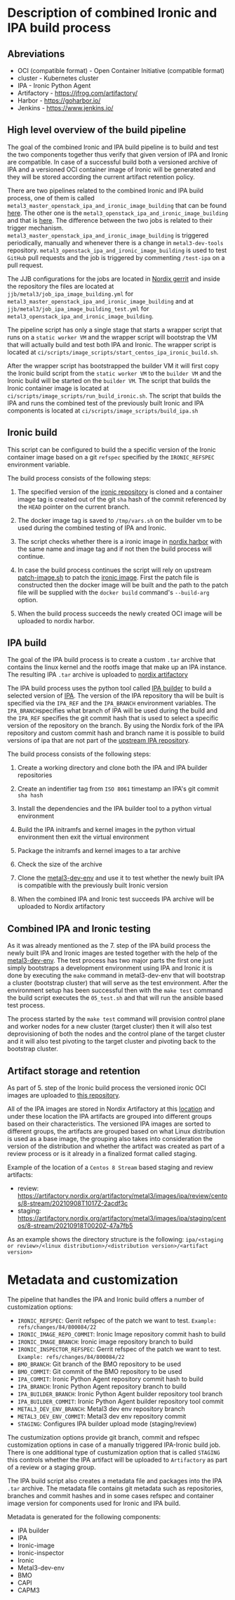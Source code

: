 # Description of combined Ironic and IPA build process

## Abreviations

- OCI (compatible format) - Open Container Initiative (compatible format)
- cluster - Kubernetes cluster
- IPA - Ironic Python Agent
- Artifactory - https://jfrog.com/artifactory/
- Harbor - https://goharbor.io/
- Jenkins - https://www.jenkins.io/

## High level overview of the build pipeline
The goal of the combined Ironic and IPA build pipeline is to build and test the two components together thus verify that given version of IPA and Ironic are
compatible. In case of a successful build both a versioned archive of IPA and a versioned OCI container image of Ironic will be generated and they will be
stored according the current artifact retention policy.

There are two pipelines related to the combined Ironic and IPA build process, one of them is called
`metal3_master_openstack_ipa_and_ironic_image_building` that can be found [here](https://jenkins.nordix.org/view/Metal3/job/metal3_master_openstack_ipa_and_ironic_image_building/).
The other one is the `metal3_openstack_ipa_and_ironic_image_building` and that is [here](https://jenkins.nordix.org/view/Metal3/job/metal3_openstack_node_image_building/).
The difference between the two jobs is related to their trigger mechanism. `metal3_master_openstack_ipa_and_ironic_image_building` is triggered periodically, manually and whenever there is
a change in `metal3-dev-tools` repository. `metal3_openstack_ipa_and_ironic_image_building` is used to test `GitHub` pull requests and the job is triggered by
commenting `/test-ipa` on a pull request.

The JJB configurations for the jobs are located in [Nordix gerrit](https://gerrit.nordix.org/infra/cicd) and inside the repository
the files are located at `jjb/metal3/job_ipa_image_building.yml` for `metal3_master_openstack_ipa_and_ironic_image_building` and at `jjb/metal3/job_ipa_image_building_test.yml` for `metal3_openstack_ipa_and_ironic_image_building`.

The pipeline script has only a single stage that starts a wrapper script that runs on a `static worker VM` and the wrapper script will
bootstrap the VM that will actually build and test both IPA and Ironic. The wrapper script is located at
`ci/scripts/image_scripts/start_centos_ipa_ironic_build.sh`.

After the wrapper script has bootstrapped the builder VM it will first copy the Ironic build script from the `static worker VM` to the `builder VM` and the
Ironic build will be started on the `builder VM`. The script that builds the Ironic container image is located at
`ci/scripts/image_scripts/run_build_ironic.sh`. The script that builds the IPA and runs the combined test of the previously built Ironic and IPA components is
located at `ci/scripts/image_scripts/build_ipa.sh`

## Ironic build

This script can be configured to build the a specific version of the Ironic container image based on a git `refspec` specified by the `IRONIC_REFSPEC` environment
variable.

The build process consists of the following steps:

1. The specified version of the [ironic repository](https://review.opendev.org/openstack/ironic) is cloned and a container image tag is created out of the
git `sha` hash of the commit referenced by the `HEAD` pointer on the current branch.

2. The docker image tag is saved to `/tmp/vars.sh` on the builder vm to be used during the combined testing of IPA and Ironic.

3. The script checks whether there is a ironic image in [nordix harbor](https://registry.nordix.org/harbor) with the same name and image tag and if not then the build process will continue.

4. In case the build process continues the script will rely on upstream [patch-image.sh](https://github.com/metal3-io/ironic-image/blob/main/patch-image.sh) to patch the [ironic image](https://github.com/metal3-io/ironic-image/blob/main/Dockerfile). First the patch file is constructed then the docker image will be built
and the path to the patch file will be supplied with the `docker build` command's `--build-arg` option.

5. When the build process succeeds the newly created OCI image will be uploaded to nordix harbor.

## IPA build
The goal of the IPA build process is to create a custom `.tar` archive that contains the linux kernel and the rootfs image that make up an IPA instance. The
resulting IPA `.tar` archive is uploaded to [nordix artifactory](https://artifactory.nordix.org/)

The IPA build process uses the python tool called [IPA builder](https://github.com/Nordix/ironic-python-agent-builder.git) to build a selected version of
[IPA](https://github.com/Nordix/ironic-python-agent). The version of the IPA repository tha will be built is specified via the `IPA_REF` and the `IPA_BRANCH` environment variables. The `IPA_BRANCH`specifies what branch of IPA will be used during the build and the `IPA_REF` specifies the git commit hash that is used to select a specific version of the repository on the branch. By using the Nordix fork of the IPA repository and custom commit hash and branch name it is possible to build versions of ipa that are not part of the [upstream IPA repository](https://opendev.org/openstack/ironic-python-agent).

The build process consists of the following steps:

1. Create a working directory and clone both the IPA and IPA builder repositories

2. Create an indentifier tag from `ISO 8061` timestamp an IPA's git commit `sha hash`

3. Install the dependencies and the IPA builder tool to a python virtual environment

4. Build the IPA initramfs and kernel images in the python virtual environment then exit the virtual environment

5. Package the initramfs and kernel images to a tar archive

6. Check the size of the archive

7. Clone the [metal3-dev-env](https://github.com/Nordix/metal3-dev-env) and use it to test whether the newly built IPA is compatible with the previously built
Ironic version

8. When the combined IPA and Ironic test succeeds IPA archive will be uploaded to Nordix artifactory


## Combined IPA and Ironic testing

As it was already mentioned as the 7. step of the IPA build process the newly built IPA and Ironic images are tested together with the help of the
[metal3-dev-env](https://github.com/Nordix/metal3-dev-env). The test process has two major parts the first one just simply bootstraps a development environment
using IPA and Ironic it is done by executing the `make` command in metal3-dev-env that will bootstrap a cluster (bootstrap cluster) that will serve as the test
environment. After the environment setup has been successful then with the `make test` command the build script executes the `05_test.sh` and that will run the
ansible based test process.

The process started by the `make test` command will provision control plane and worker nodes for a new cluster (target cluster) then it will also test
deprovisioning of both the nodes and the control plane of the target cluster and it will also test pivoting to the target cluster and pivoting back to the
bootstrap cluster.

## Artifact storage and retention

As part of 5. step of the Ironic build process the versioned ironic OCI images are uploaded to [this repository](https://registry.nordix.org/harbor/projects/10/repositories/ironic-image).

All of the IPA images are stored in Nordix Artifactory at this [location](https://artifactory.nordix.org/artifactory/metal3/images/ipa) and under these location
the IPA artifacts are grouped into different groups based on their characteristics.
The versioned IPA images are sorted to different groups, the artifacts are grouped based on what Linux distribution is used as a base image, the grouping also
takes into consideration the version of the distribution and whether the artifact was created as part of a review process or is it already in a finalized format
called staging.

Example of the location of a `Centos 8 Stream` based staging and review artifacts:

  - review: https://artifactory.nordix.org/artifactory/metal3/images/ipa/review/centos/8-stream/20210908T1017Z-2acdf3c
  - staging:  https://artifactory.nordix.org/artifactory/metal3/images/ipa/staging/centos/8-stream/20210918T0020Z-47a7fb5

As an example shows the directory structure is the following: `ipa/<staging or review>/<linux distribution>/<distribution version>/<artifact version>`

# Metadata and customization

The pipeline that handles the IPA and Ironic build offers a number of customization options:

  - `IRONIC_REFSPEC`: Gerrit refspec of the patch we want to test. `Example: refs/changes/84/800084/22`
  - `IRONIC_IMAGE_REPO_COMMIT`: Ironic Image repository commit hash to build
  - `IRONIC_IMAGE_BRANCH`: Ironic image repository branch to build
  - `IRONIC_INSPECTOR_REFSPEC`: Gerrit refspec of the patch we want to test. `Example: refs/changes/84/800084/22`
  - `BMO_BRANCH`: Git branch of the BMO repository to be used
  - `BMO_COMMIT`: Git commit of the BMO repository to be used
  - `IPA_COMMIT`: Ironic Python Agent repository commit hash to build
  - `IPA_BRANCH`: Ironic Python Agent repository branch to build
  - `IPA_BUILDER_BRANCH`: Ironic Python Agent builder repository tool branch
  - `IPA_BUILDER_COMMIT`: Ironic Python Agent builder repository tool commit
  - `METAL3_DEV_ENV_BRANCH`: Metal3 dev env repository branch
  - `METAL3_DEV_ENV_COMMIT`: Metal3 dev env repository commit
  - `STAGING`: Configures IPA builder upload mode (staging/review)

The custumization options provide git branch, commit and refspec customization options in case of a manually triggered IPA-Ironic build job.
There is one additional type of custumization option that is called `STAGING` this controls whether the IPA artifact will be uploaded to
`Artifactory` as part of a review or a staging group.

The IPA build script also creates a metadata file and packages into the IPA `.tar` archive. The metadata file contains git metadata
such as repositories, branches and commit hashes and in some cases refspec and container image version for components used for
Ironic and IPA build.

Metadata is generated for the following components:
 - IPA builder
 - IPA
 - Ironic-image
 - Ironic-inspector
 - Ironic
 - Metal3-dev-env
 - BMO
 - CAPI
 - CAPM3